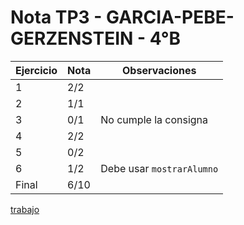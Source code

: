 # Nota TP3 - GARCIA-PEBE-GERZENSTEIN - 4°B

| Ejercicio | Nota | Observaciones             |
| --------- | ---- | ------------------------- |
| 1         | 2/2  |                           |
| 2         | 1/1  |                           |
| 3         | 0/1  | No cumple la consigna     |
| 4         | 2/2  |                           |
| 5         | 0/2  |                           |
| 6         | 1/2  | Debe usar `mostrarAlumno` |
| Final     | 6/10 |                           |

[trabajo](https://drive.google.com/file/d/1lHEty5z1LxXrK6qd3tosD0RLp642q4hW/view)
